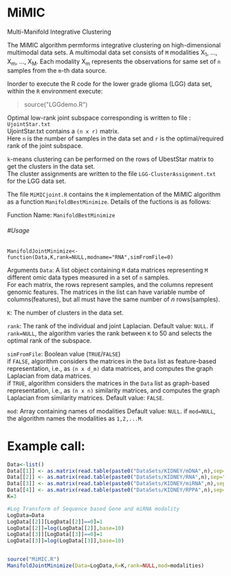 # MiMIC
Multi-Manifold Integrative Clustering

The MiMIC algorithm permforms integrative clustering on high-dimensional multimodal data sets. A multimodal data set consists of ``M`` modalities X<sub>1</sub>, ..., X<sub>m</sub>, ..., X<sub>M</sub>. Each modality X<sub>m</sub> represents the observations for same set of ``n`` samples from the ``m``-th data source.

Inorder to execute the R code for the lower grade glioma (LGG) data set,  within the ``R`` environment execute:
>source("LGGdemo.R")



Optimal low-rank joint subspace corresponding is written to file : ``UjointStar.txt``   
UjointStar.txt contains a ``(n x r)`` matrix.   
Here ``n`` is the number of samples in the data set and ``r`` is the optimal/required rank of the joint subspace.   

``k``-means clustering can be performed on the rows of UbestStar matrix to get the clusters in the data set.   
The cluster assignments are written to the file ``LGG-ClusterAssignment.txt`` for the LGG data set.  

The file ``MiMICjoint.R`` contains the ``R`` implementation of the MiMIC algorithm as a function `ManifoldBestMinimize`. 
Details of the fuctions is as follows:

Function Name: `ManifoldBestMinimize`

###### #Usage 
`ManifoldJointMinimize<-function(Data,K,rank=NULL,modname="RNA",simFromFile=0)
`


Arguments
``Data``:  A list object containing ``M`` data matrices representing ``M`` different omic data types measured in a set of ``n`` samples.    
For each matrix, the rows represent samples, and the columns represent genomic features.
The matrices in the list can have variable numbe of columns(features), but all must have the same number of *n* rows(samples).

``K``: The number of clusters in the data set.

``rank``: The rank of the individual and joint Laplacian. 
Default value: ``NULL``.
if ``rank=NULL``, the algorithm varies the rank between ``K`` to 50 and selects the optimal rank of the subspace.

``simFromFile``: Boolean value (``TRUE``/``FALSE``)   
if `FALSE`, algorithm considers the matrices in the `Data` list as feature-based representation, i.e., as `(n x d_m)` data matrices, and computes the graph Laplacian from data matrices.   
if ``TRUE``, algorithm considers the matrices in the `Data` list as graph-based representation, i.e., as `(n x n)` similarity matrices, and computes the graph Laplacian from similarity matrices.
Default value: ``FALSE``.

`mod`: Array containing names of modalities
Default value: `NULL`.
if `mod=NULL`, the algorithm names the modalities as  `1,2,...M`.




# Example call:

```r
Data<-list()
Data[[1]] <- as.matrix(read.table(paste0("DataSets/KIDNEY/mDNA",n),sep=" ",header=TRUE,row.names=1))
Data[[2]] <- as.matrix(read.table(paste0("DataSets/KIDNEY/RNA",n),sep=" ",header=TRUE,row.names=1))
Data[[3]] <- as.matrix(read.table(paste0("DataSets/KIDNEY/miRNA",n),sep=" ",header=TRUE,row.names=1))
Data[[4]] <- as.matrix(read.table(paste0("DataSets/KIDNEY/RPPA",n),sep=" ",header=TRUE,row.names=1))
K=3

#Log Transform of Sequence based Gene and miRNA modality
LogData=Data
LogData[[2]][LogData[[2]]==0]=1
LogData[[2]]=log(LogData[[2]],base=10)
LogData[[3]][LogData[[3]]==0]=1
LogData[[3]]=log(LogData[[3]],base=10)


source("MiMIC.R")
ManifoldJointMinimize(Data=LogData,K=K,rank=NULL,mod=modalities)
```
